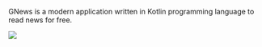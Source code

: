 GNews is a modern application written in Kotlin programming language to read news for free.

![](https://github.com/aandrosov0/GNews/blob/master/app.gif)
